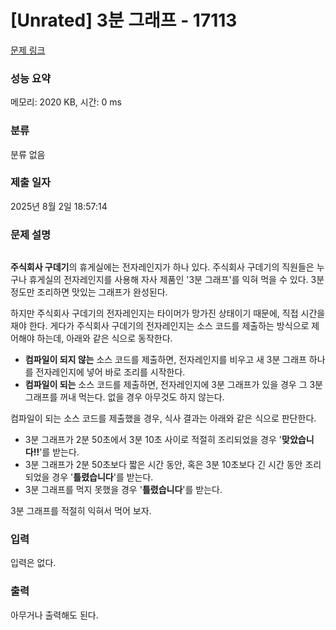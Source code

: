 # [Unrated] 3분 그래프 - 17113 

[문제 링크](https://www.acmicpc.net/problem/17113) 

### 성능 요약

메모리: 2020 KB, 시간: 0 ms

### 분류

분류 없음

### 제출 일자

2025년 8월 2일 18:57:14

### 문제 설명

<p style="text-align: center;"><img alt="" src="https://upload.acmicpc.net/b53384e3-9573-4314-8f7c-d29db3d5a5f0/-/preview/"></p>

<p> </p>

<p><strong>주식회사 구데기</strong>의 휴게실에는 전자레인지가 하나 있다. 주식회사 구데기의 직원들은 누구나 휴게실의 전자레인지를 사용해 자사 제품인 '3분 그래프'를 익혀 먹을 수 있다. 3분 정도만 조리하면 맛있는 그래프가 완성된다.</p>

<p>하지만 주식회사 구데기의 전자레인지는 타이머가 망가진 상태이기 때문에, 직접 시간을 재야 한다. 게다가 주식회사 구데기의 전자레인지는 소스 코드를 제출하는 방식으로 제어해야 하는데, 아래와 같은 식으로 동작한다.</p>

<ul>
	<li><strong>컴파일이 되지 않는</strong> 소스 코드를 제출하면, 전자레인지를 비우고 새 3분 그래프 하나를 전자레인지에 넣어 바로 조리를 시작한다.</li>
	<li><strong>컴파일이 되는</strong> 소스 코드를 제출하면, 전자레인지에 3분 그래프가 있을 경우 그 3분 그래프를 꺼내 먹는다. 없을 경우 아무것도 하지 않는다.</li>
</ul>

<p> 컴파일이 되는 소스 코드를 제출했을 경우, 식사 결과는 아래와 같은 식으로 판단한다.</p>

<ul>
	<li>3분 그래프가 2분 50초에서 3분 10초 사이로 적절히 조리되었을 경우 '<strong>맞았습니다!!</strong>'를 받는다.</li>
	<li>3분 그래프가 2분 50초보다 짧은 시간 동안, 혹은 3분 10초보다 긴 시간 동안 조리되었을 경우 '<strong>틀렸습니다</strong>'를 받는다.</li>
	<li>3분 그래프를 먹지 못했을 경우 '<strong>틀렸습니다</strong>'를 받는다.</li>
</ul>

<p>3분 그래프를 적절히 익혀서 먹어 보자.</p>

### 입력 

 <p>입력은 없다.</p>

### 출력 

 <p>아무거나 출력해도 된다.</p>

